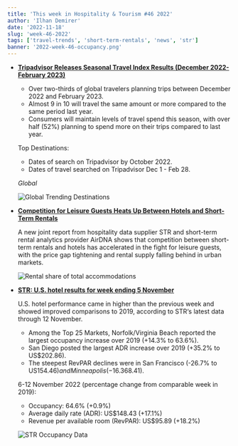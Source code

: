 ```yaml
---
title: 'This week in Hospitality & Tourism #46 2022'
author: 'Ilhan Demirer'
date: '2022-11-18'
slug: 'week-46-2022'
tags: ['travel-trends', 'short-term-rentals', 'news', 'str']
banner: '2022-week-46-occupancy.png'
---
```


- **[Tripadvisor Releases Seasonal Travel Index Results (December 2022- February 2023)](https://www.hospitalitynet.org/news/4113501.html)**

  - Over two-thirds of global travelers planning trips between December 2022 and February 2023.
  - Almost 9 in 10 will travel the same amount or more compared to the same period last year.
  - Consumers will maintain levels of travel spend this season, with over half (52%) planning to spend more on their trips compared to last year.

  Top Destinations:

  - Dates of search on Tripadvisor by October 2022.
  - Dates of travel searched on Tripadvisor Dec 1 - Feb 28.

  _Global_

  ![Global Trending Destinations](/images/blogimages/2022-week-46-global-destionations.jpg)

- **[Competition for Leisure Guests Heats Up Between Hotels and Short-Term Rentals](https://www.hospitalitynet.org/news/4113489.html)**

  A new joint report from hospitality data supplier STR and short-term rental analytics provider AirDNA shows that competition between short-term rentals and hotels has accelerated in the fight for leisure guests, with the price gap tightening and rental supply falling behind in urban markets.

  ![Rental share of total accommodations](/images/blogimages/2022-week-46-rental-share.webp)

- **[STR: U.S. hotel results for week ending 5 November](https://str.com/press-release/str-us-hotel-results-week-ending-5-november)**

  U.S. hotel performance came in higher than the previous week and showed improved comparisons to 2019, according to STR‘s latest data through 12 November.

  - Among the Top 25 Markets, Norfolk/Virginia Beach reported the largest occupancy increase over 2019 (+14.3% to 63.6%).
  - San Diego posted the largest ADR increase over 2019 (+35.2% to US$202.86).
  - The steepest RevPAR declines were in San Francisco (-26.7% to US$154.46) and Minneapolis (-16.3% to US$68.41).

  6-12 November 2022 (percentage change from comparable week in 2019):

  - Occupancy: 64.6% (+0.9%)
  - Average daily rate (ADR): US$148.43 (+17.1%)
  - Revenue per available room (RevPAR): US$95.89 (+18.2%)

  ![STR Occupancy Data](/images/blogimages/2022-week-46-occupancy.png)
